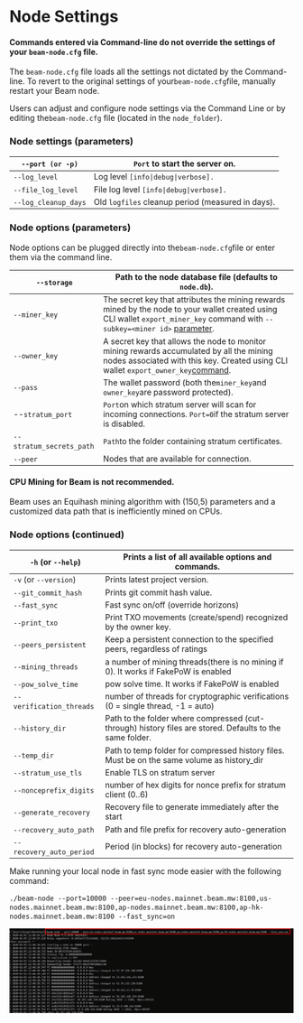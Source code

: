 # Node Settings


#### Commands entered via Command-line do not override the settings of your `beam-node.cfg` file.

The `beam-node.cfg` file loads all the settings not dictated by the Command-line. To revert to the original settings of your`beam-node.cfg`file, manually restart your Beam node.


Users can adjust and configure node settings via the Command Line or by editing the`beam-node.cfg` file (located in the `node_folder`).

### Node settings (parameters)

| `--port (or -p)`     | `Port` to start the server on.                    |
| -------------------- | ------------------------------------------------- |
| `--log_level`        | Log level `[info\|debug\|verbose].`               |
| `--file_log_level`   | File log level `[info\|debug\|verbose].`          |
| `--log_cleanup_days` | Old `logfiles` cleanup period (measured in days). |

### Node options (parameters)

Node options can be plugged directly into the`beam-node.cfg`file or enter them via the command line.

| `--storage`              | Path to the node database file (defaults to `node.db`).                                                                                                                                                                                  |
| ------------------------ | ---------------------------------------------------------------------------------------------------------------------------------------------------------------------------------------------------------------------------------------- |
| `--miner_key`            | The secret key that attributes the mining rewards mined by the node to your wallet created using CLI wallet `export_miner_key` command with `--subkey=<miner id>` [parameter](https://beamx.gitbook.io/cli-guide/#exporting-miner-key).  |
| `--owner_key`            | A secret key that allows the node to monitor mining rewards accumulated by all the mining nodes associated with this key. Created using CLI wallet `export_owner_key`[command](https://beamx.gitbook.io/cli-guide/#exporting-owner-key). |
| `--pass`                 | The wallet password (both the`miner_key`and `owner_key`are password protected).                                                                                                                                                          |
| --`stratum_port`         | `Port`on which stratum server will scan for incoming connections. `Port=0`if the stratum server is disabled.                                                                                                                             |
| `--stratum_secrets_path` | `Path`to the folder containing stratum certificates.                                                                                                                                                                                     |
| `--peer`                 | Nodes that are available for connection.                                                                                                                                                                                                 |


#### CPU Mining for Beam is not recommended.

Beam uses an Equihash mining algorithm with (150,5) parameters and a customized data path that is inefficiently mined on CPUs.


### Node options (continued)

| `-h` (or `--help`)           | Prints a list of all available options and commands.                                                     |
| ---------------------------- | -------------------------------------------------------------------------------------------------------- |
| `-v` (or `--version`)        | Prints latest project version.                                                                           |
| `--git_commit_hash`          | Prints git commit hash value.                                                                            |
| `--fast_sync`                | Fast sync on/off (override horizons)                                                                     |
| `--print_txo`                | Print TXO movements (create/spend) recognized by the owner key.                                          |
| `--peers_persistent`         | Keep a persistent connection to the specified peers, regardless of ratings                               |
| `--mining_threads`           | a number of mining threads(there is no mining if 0). It works if FakePoW is enabled                      |
| `--pow_solve_time`           | pow solve time. It works if FakePoW is enabled                                                           |
| `--verification_threads`     | number of threads for cryptographic verifications (0 = single thread, -1 = auto)                         |
| `--history_dir`              | Path to the folder where compressed (cut-through) history files are stored. Defaults to the same folder. |
| `--temp_dir`                 | Path to temp folder for compressed history files. Must be on the same volume as history\_dir             |
| `--stratum_use_tls`          | Enable TLS on stratum server                                                                             |
| `--nonceprefix_digits`       | number of hex digits for nonce prefix for stratum client (0..6)                                          |
| `--generate_recovery`        | Recovery file to generate immediately after the start                                                    |
| `--recovery_auto_path`       | Path and file prefix for recovery auto-generation                                                        |
| `--recovery_auto_period`     | Period (in blocks) for recovery auto-generation                                                          |

Make running your local node in fast sync mode easier with the following command:

```
./beam-node --port=10000 --peer=eu-nodes.mainnet.beam.mw:8100,us-nodes.mainnet.beam.mw:8100,ap-nodes.mainnet.beam.mw:8100,ap-hk-nodes.mainnet.beam.mw:8100 --fast_sync=on
```

![](<.gitbook/assets/image (2).png>)
